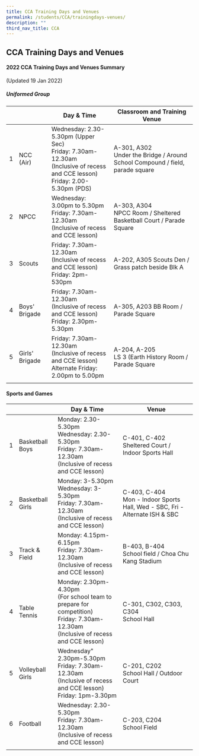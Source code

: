 ```yaml
---
title: CCA Training Days and Venues
permalink: /students/CCA/trainingdays-venues/
description: ""
third_nav_title: CCA
---
```

## CCA Training Days and Venues

#### 2022 CCA Training Days and Venues Summary

(Updated 19 Jan 2022)

##### Uniformed Group

|  |  | Day & Time | Classroom and Training Venue |
|:---:|---|---|---|
| 1 | NCC (Air) | Wednesday: 2.30-5.30pm (Upper Sec)<br>Friday: 7.30am-12.30am<br>(Inclusive of recess and CCE lesson)<br>Friday: 2.00-5.30pm (PDS) | A-301, A302<br>Under the Bridge / Around School Compound / field, parade square |
| 2 | NPCC | Wednesday: 3.00pm to 5.30pm<br>Friday: 7.30am-12.30am<br>(Inclusive of recess and CCE lesson) | A-303, A304<br>NPCC Room / Sheltered Basketball Court / Parade Square |
| 3 | Scouts | Friday: 7.30am-12.30am<br>(Inclusive of recess and CCE lesson)<br>Friday: 2pm-530pm | A-202, A305 Scouts Den / Grass patch beside Blk A |
| 4 | Boys' Brigade | Friday: 7.30am-12.30am<br>(Inclusive of recess and CCE lesson)<br>Friday: 2.30pm-5.30pm | A-305, A203 BB Room / Parade Square |
| 5 | Girls' Brigade | Friday: 7.30am-12.30am<br>(Inclusive of recess and CCE lesson)<br>Alternate Friday: 2.00pm to 5.00pm | A-204, A-205<br>LS 3 (Earth History Room / Parade Square |
|  |  |  |  |

#### Sports and Games

|  |  | Day & Time | Venue |
|:---:|---|---|---|
| 1 | Basketball Boys | Monday: 2.30-5.30pm<br>Wednesday: 2.30-5.30pm<br>Friday: 7.30am-12.30am<br>(Inclusive of recess and CCE lesson) | C-401, C-402<br>Sheltered Court / Indoor Sports Hall |
| 2 | Basketball Girls | Monday: 3-5.30pm<br>Wednesday: 3-5.30pm<br>Friday: 7.30am-12.30am<br>(Inclusive of recess and CCE lesson) | C-403, C-404<br>Mon - Indoor Sports Hall, Wed - SBC, Fri - Alternate ISH & SBC |
| 3 | Track & Field | Monday: 4.15pm-6.15pm<br>Friday: 7.30am-12.30am<br>(Inclusive of recess and CCE lesson) | B-403, B-404<br>School field / Choa Chu Kang Stadium |
| 4 | Table Tennis | Monday: 2.30pm-4.30pm<br>(For school team to prepare for competition)<br>Friday: 7.30am-12.30am<br>(Inclusive of recess and CCE lesson) | C-301, C302, C303, C304<br>School Hall |
| 5 | Volleyball Girls | Wednesday" 2.30pm-5.30pm<br>Friday: 7.30am-12.30am<br>(Inclusive of recess and CCE lesson)<br>Friday: 1pm-3.30pm | C-201, C202<br>School Hall / Outdoor Court |
| 6 | Football | Wednesday: 2.30-5.30pm<br>Friday: 7.30am-12.30am<br>(Inclusive of recess and CCE lesson) | C-203, C204<br>School Field |
|  |  |  |  |
